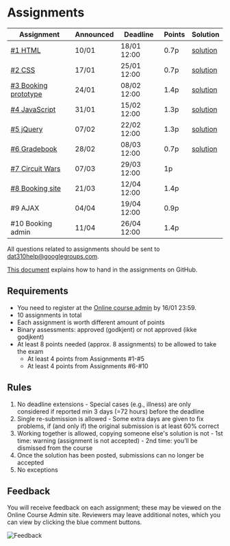 # Assignments

| Assignment | Announced | Deadline | Points | Solution |
| --- | --- | --- | --- | --- |
| [#1 HTML](assignment-1/) | 10/01 | 18/01 12:00 | 0.7p | [solution](https://github.com/uis-dat310-spring2018/solutions/tree/master/assignment-1)  |
| [#2 CSS](assignment-2/) | 17/01 | 25/01 12:00 | 0.7p | [solution](https://github.com/uis-dat310-spring2018/solutions/tree/master/assignment-2) |
| [#3 Booking prototype](assignment-3/) | 24/01 | 08/02 12:00 | 1.4p | [solution](https://github.com/uis-dat310-spring2018/solutions/tree/master/assignment-3) |
| [#4 JavaScript](assignment-4/) | 31/01 | 15/02 12:00 | 1.3p | [solution](https://github.com/uis-dat310-spring2018/solutions/tree/master/assignment-4) |
| [#5 jQuery](assignment-5/) | 07/02 |22/02 12:00 | 1.3p | [solution](https://github.com/uis-dat310-spring2018/solutions/tree/master/assignment-5) |
| [#6 Gradebook](assignment-6/) | 28/02 | 08/03 12:00 | 0.7p | [solution](https://github.com/uis-dat310-spring2018/solutions/tree/master/assignment-6) |
| [#7 Circuit Wars](assignment-7/) | 07/03 | 29/03 12:00 | 1p |  |
| [#8 Booking site](assignment-8/) | 21/03  | 12/04 12:00 | 1.4p |  |
| #9 AJAX | 04/04 | 19/04 12:00 | 0.9p |  |
| #10 Booking admin | 11/04 | 26/04 12:00 | 1.4p |  |

All questions related to assignments should be sent to dat310help@googlegroups.com.

[This document](../HOWTO_GitHub.md) explains how to hand in the assignments on GitHub.

## Requirements

  - You need to register at the [Online course admin](http://bit.ly/uis-dat310) by 16/01 23:59.
  - 10 assignments in total
  - Each assignment is worth different amount of points
  - Binary assessments: approved (godkjent) or not approved (ikke godjkent)
  - At least 8 points needed (approx. 8 assignments) to be allowed to take the exam
    - At least 4 points from Assignments #1-#5
    - At least 4 points from Assignments #6-#10

## Rules

  1. No deadline extensions
    - Special cases (e.g., illness) are only considered if reported min 3 days (=72 hours) before the deadline
  2. Single re-submission is allowed
    - Some extra days are given to fix problems, if (and only if) the original submission is at least 60% correct
  3. Working together is allowed, copying someone else's solution is not
    - 1st time: warning (assignment is not accepted)
    - 2nd time: you’ll be dismissed from the course
  4. Once the solution has been posted, submissions can no longer be accepted
  5. No exceptions


## Feedback

You will receive feedback on each assignment; these may be viewed on the Online Course Admin site.  Reviewers may leave additional notes, which you can view by clicking the blue comment buttons.

![Feedback](assignments_feedback.png)
